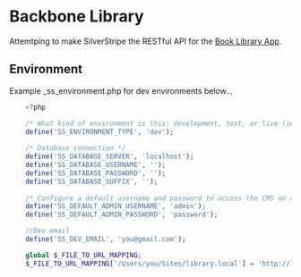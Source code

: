 # Backbone Library

Attemtping to make SilverStripe the RESTful API for the [Book Library App](http://addyosmani.github.io/backbone-fundamentals/#exercise-2-book-library---your-first-restful-backbone.js-app).

## Environment

Example _ss_environment.php for dev environments below...

```php
	<?php

	/* What kind of environment is this: development, test, or live (ie, production)? */
	define('SS_ENVIRONMENT_TYPE', 'dev');
	 
	/* Database connection */
	define('SS_DATABASE_SERVER', 'localhost');
	define('SS_DATABASE_USERNAME', '');
	define('SS_DATABASE_PASSWORD', '');
	define('SS_DATABASE_SUFFIX', '');
	 
	/* Configure a default username and password to access the CMS on all sites in this environment. */
	define('SS_DEFAULT_ADMIN_USERNAME', 'admin');
	define('SS_DEFAULT_ADMIN_PASSWORD', 'password');

	//Dev email
	define('SS_DEV_EMAIL', 'you@gmail.com');

	global $_FILE_TO_URL_MAPPING;
	$_FILE_TO_URL_MAPPING['/Users/you/Sites/library.local'] = 'http://library.local/';
```
